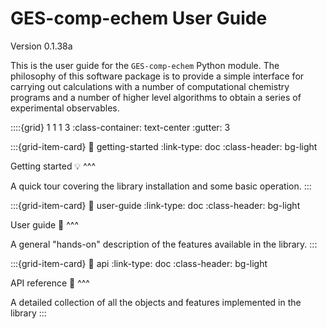 # GES-comp-echem User Guide

Version 0.1.38a

This is the user guide for the `GES-comp-echem` Python module. The philosophy of this software package is to provide a simple interface for carrying out calculations with a number of computational chemistry programs and a number of higher level algorithms to obtain a series of experimental observables.

::::{grid} 1 1 1 3
:class-container: text-center
:gutter: 3

:::{grid-item-card}
:link: getting-started
:link-type: doc
:class-header: bg-light

Getting started 💡
^^^

A quick tour covering the library installation and some basic operation.
:::

:::{grid-item-card}
:link: user-guide
:link-type: doc
:class-header: bg-light

User guide 📑
^^^

A general "hands-on" description of the features available in the library.
:::

:::{grid-item-card}
:link: api
:link-type: doc
:class-header: bg-light

API reference 🔎
^^^

A detailed collection of all the objects and features implemented in the library
:::